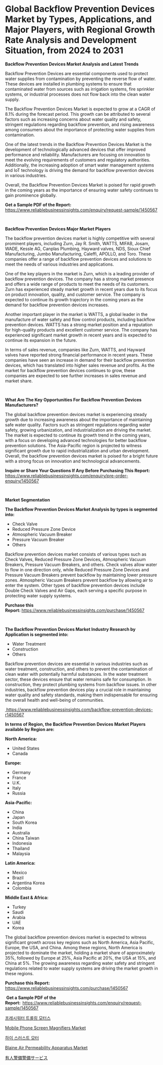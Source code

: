 <p><h1>Global Backflow Prevention Devices Market by Types, Applications, and Major Players, with Regional Growth Rate Analysis and Development Situation, from 2024 to 2031</h1></p><p><strong>Backflow Prevention Devices Market Analysis and Latest Trends</strong></p>
<p><p>Backflow Prevention Devices are essential components used to protect water supplies from contamination by preventing the reverse flow of water. These devices are installed in plumbing systems to ensure that contaminated water from sources such as irrigation systems, fire sprinkler systems, or industrial processes does not flow back into the clean water supply.</p><p>The Backflow Prevention Devices Market is expected to grow at a CAGR of 8.1% during the forecast period. This growth can be attributed to several factors such as increasing concerns about water quality and safety, stringent regulations regarding backflow prevention, and rising awareness among consumers about the importance of protecting water supplies from contamination.</p><p>One of the latest trends in the Backflow Prevention Devices Market is the development of technologically advanced devices that offer improved performance and reliability. Manufacturers are focusing on innovation to meet the evolving requirements of customers and regulatory authorities. Additionally, the increasing adoption of smart water management systems and IoT technology is driving the demand for backflow prevention devices in various industries.</p><p>Overall, the Backflow Prevention Devices Market is poised for rapid growth in the coming years as the importance of ensuring water safety continues to gain prominence globally.</p></p>
<p><strong>Get a Sample PDF of the Report:&nbsp;</strong> <a href="https://www.reliablebusinessinsights.com/enquiry/request-sample/1450567">https://www.reliablebusinessinsights.com/enquiry/request-sample/1450567</a></p>
<p>&nbsp;</p>
<p><strong>Backflow Prevention Devices Major Market Players</strong></p>
<p><p>The backflow prevention devices market is highly competitive with several prominent players, including Zurn, Jay R. Smith, WATTS, MIFAB, Josam, WADE, Kessle AG, Canplas Plumbing, Hayward valves, NDS, Sioux Chief Manufacturing, Jumbo Manufacturing, Caleffi, APOLLO, and Toro. These companies offer a range of backflow prevention devices and solutions to meet the needs of various industries and applications.</p><p>One of the key players in the market is Zurn, which is a leading provider of backflow prevention devices. The company has a strong market presence and offers a wide range of products to meet the needs of its customers. Zurn has experienced steady market growth in recent years due to its focus on product innovation, quality, and customer service. The company is expected to continue its growth trajectory in the coming years as the demand for backflow prevention devices increases.</p><p>Another important player in the market is WATTS, a global leader in the manufacture of water safety and flow control products, including backflow prevention devices. WATTS has a strong market position and a reputation for high-quality products and excellent customer service. The company has experienced significant market growth in recent years and is expected to continue its expansion in the future.</p><p>In terms of sales revenue, companies like Zurn, WATTS, and Hayward valves have reported strong financial performance in recent years. These companies have seen an increase in demand for their backflow prevention devices, which has translated into higher sales revenue and profits. As the market for backflow prevention devices continues to grow, these companies are expected to see further increases in sales revenue and market share.</p></p>
<p>&nbsp;</p>
<p><strong>What Are The Key Opportunities For Backflow Prevention Devices Manufacturers?</strong></p>
<p><p>The global backflow prevention devices market is experiencing steady growth due to increasing awareness about the importance of maintaining safe water quality. Factors such as stringent regulations regarding water safety, growing urbanization, and industrialization are driving the market. The market is expected to continue its growth trend in the coming years, with a focus on developing advanced technologies for better backflow prevention solutions. The Asia-Pacific region is projected to witness significant growth due to rapid industrialization and urban development. Overall, the backflow prevention devices market is poised for a bright future with a strong focus on innovation and technological advancements.</p></p>
<p><strong>Inquire or Share Your Questions If Any Before Purchasing This Report:</strong> <a href="https://www.reliablebusinessinsights.com/enquiry/pre-order-enquiry/1450567">https://www.reliablebusinessinsights.com/enquiry/pre-order-enquiry/1450567</a></p>
<p>&nbsp;</p>
<p><strong>Market Segmentation</strong></p>
<p><strong>The Backflow Prevention Devices Market Analysis by types is segmented into:</strong></p>
<p><ul><li>Check Valve</li><li>Reduced Pressure Zone Device</li><li>Atmospheric Vacuum Breaker</li><li>Pressure Vacuum Breaker</li><li>Others</li></ul></p>
<p><p>Backflow prevention devices market consists of various types such as Check Valves, Reduced Pressure Zone Devices, Atmospheric Vacuum Breakers, Pressure Vacuum Breakers, and others. Check valves allow water to flow in one direction only, while Reduced Pressure Zone Devices and Pressure Vacuum Breakers prevent backflow by maintaining lower pressure zones. Atmospheric Vacuum Breakers prevent backflow by allowing air to enter the system. Other types of backflow prevention devices include Double Check Valves and Air Gaps, each serving a specific purpose in protecting water supply systems.</p></p>
<p><strong>Purchase this Report:&nbsp;</strong><a href="https://www.reliablebusinessinsights.com/purchase/1450567">https://www.reliablebusinessinsights.com/purchase/1450567</a></p>
<p>&nbsp;</p>
<p><strong>The Backflow Prevention Devices Market Industry Research by Application is segmented into:</strong></p>
<p><ul><li>Water Treatment</li><li>Construction</li><li>Others</li></ul></p>
<p><p>Backflow prevention devices are essential in various industries such as water treatment, construction, and others to prevent the contamination of clean water with potentially harmful substances. In the water treatment sector, these devices ensure that water remains safe for consumption. In construction, they protect plumbing systems from backflow issues. In other industries, backflow prevention devices play a crucial role in maintaining water quality and safety standards, making them indispensable for ensuring the overall health and well-being of communities.</p></p>
<p><a href="https://www.reliablebusinessinsights.com/backflow-prevention-devices-r1450567">&nbsp;https://www.reliablebusinessinsights.com/backflow-prevention-devices-r1450567</a></p>
<p><strong>In terms of Region, the Backflow Prevention Devices Market Players available by Region are:</strong></p>
<p>
    <p> <strong> North America: </strong>
        <ul>
            <li>United States</li>
            <li>Canada</li>
        </ul>
        </p> 
    <p> <strong> Europe: </strong>
        <ul>
            <li>Germany</li>
            <li>France</li>
            <li>U.K.</li>
            <li>Italy</li>
            <li>Russia</li>
        </ul>
        </p> 
    <p> <strong> Asia-Pacific: </strong>
        <ul>
            <li>China</li>
            <li>Japan</li>
            <li>South Korea</li>
            <li>India</li>
            <li>Australia</li>
            <li>China Taiwan</li>
            <li>Indonesia</li>
            <li>Thailand</li>
            <li>Malaysia</li>
        </ul>
        </p> 
    <p> <strong> Latin America: </strong>
        <ul>
            <li>Mexico</li>
            <li>Brazil</li>
            <li>Argentina Korea</li>
            <li>Colombia</li>
        </ul>
        </p> 
    <p> <strong> Middle East & Africa: </strong>
        <ul>
            <li>Turkey</li>
            <li>Saudi</li>
            <li>Arabia</li>
            <li>UAE</li>
            <li>Korea</li>
        </ul>
    </p>
    </p>
<p><p>The global backflow prevention devices market is expected to witness significant growth across key regions such as North America, Asia Pacific, Europe, the USA, and China. Among these regions, North America is projected to dominate the market, holding a market share of approximately 35%, followed by Europe at 25%, Asia Pacific at 20%, the USA at 15%, and China at 5%. The growing awareness regarding water safety and stringent regulations related to water supply systems are driving the market growth in these regions.</p></p>
<p><strong>Purchase this Report: </strong><a href="https://www.reliablebusinessinsights.com/purchase/1450567">https://www.reliablebusinessinsights.com/purchase/1450567</a></p>
<p>&nbsp;<strong>Get a Sample PDF of the Report:&nbsp;&nbsp;</strong><a href="https://www.reliablebusinessinsights.com/enquiry/request-sample/1450567">https://www.reliablebusinessinsights.com/enquiry/request-sample/1450567</a></p>
<p><strong></strong></p>
<p><p><a href="https://github.com/sarassiksa/Market-Research-Report-List-1/blob/main/2006079171211.md">프레시워터 트롤링 모터스</a></p><p><a href="https://github.com/josesg55/Market-Research-Report-List-3/blob/main/mobile-phone-screen-magnifiers-market.md">Mobile Phone Screen Magnifiers Market</a></p><p><a href="https://github.com/LoganRew1964/Market-Research-Report-List-1/blob/main/8244425171212.md">하이 스러스트 모터</a></p><p><a href="https://github.com/indrystar/Market-Research-Report-List-4/blob/main/blaine-air-permeability-apparatus-market.md">Blaine Air Permeability Apparatus Market</a></p><p><a href="https://medium.com/@jacksonmith1931/%E8%A3%BD%E5%93%81%E3%82%BF%E3%82%A4%E3%83%97%E5%88%A5-%E3%82%A2%E3%83%97%E3%83%AA%E3%82%B1%E3%83%BC%E3%82%B7%E3%83%A7%E3%83%B3%E5%88%A5-%E5%9C%B0%E5%9F%9F%E5%88%A5-%E4%BC%81%E6%A5%AD%E5%88%A5%E3%81%AB%E5%88%86%E3%81%91%E3%82%89%E3%82%8C%E3%81%9F%E3%82%B0%E3%83%AD%E3%83%BC%E3%83%90%E3%83%AB%E4%BA%BA%E5%93%A1%E8%AD%A6%E5%82%99%E4%BF%9D%E5%AE%89%E3%82%B5%E3%83%BC%E3%83%93%E3%82%B9%E5%B8%82%E5%A0%B4-%E7%94%A3%E6%A5%AD%E3%82%BB%E3%82%B0%E3%83%A1%E3%83%B3%E3%83%88%E3%81%AE%E8%A6%8B%E9%80%9A%E3%81%97-%E5%B8%82%E5%A0%B4%E8%A9%95%E4%BE%A1-%E7%AB%B6%E4%BA%89%E3%82%B7%E3%83%8A%E3%83%AA%E3%82%AA-%E3%83%88%E3%83%AC%E3%83%B3%E3%83%89-%E3%81%8A%E3%82%88%E3%81%B3%E4%BA%88%E6%B8%AC-2024%E5%B9%B4-2031%E5%B9%B4-45d950480267">有人警備警備サービス</a></p></p>